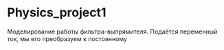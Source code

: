 # Physics_project1
Моделирование работы фильтра-выпрямителя. Подаётся переменный ток, мы его преобразуем к постоянному
